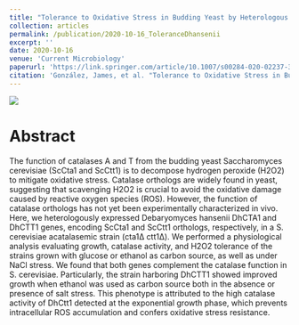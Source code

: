 ```yaml
---
title: "Tolerance to Oxidative Stress in Budding Yeast by Heterologous Expression of Catalases A and T from Debaryomyces hansenii"
collection: articles
permalink: /publication/2020-10-16_ToleranceDhansenii
excerpt: ''
date: 2020-10-16
venue: 'Current Microbiology'
paperurl: 'https://link.springer.com/article/10.1007/s00284-020-02237-3' 
citation: 'González, James, et al. "Tolerance to Oxidative Stress in Budding Yeast by Heterologous Expression of Catalases A and T from Debaryomyces hansenii." Current Microbiology 77.12 (2020): 4000-4015.'
---
```


![](https://media.springernature.com/full/springer-static/image/art%3A10.1007%2Fs00284-020-02237-3/MediaObjects/284_2020_2237_Fig1_HTML.png?as=webp)

Abstract
==========
The function of catalases A and T from the budding yeast Saccharomyces cerevisiae (ScCta1 and ScCtt1) is to decompose hydrogen peroxide (H2O2) to mitigate oxidative stress. Catalase orthologs are widely found in yeast, suggesting that scavenging H2O2 is crucial to avoid the oxidative damage caused by reactive oxygen species (ROS). However, the function of catalase orthologs has not yet been experimentally characterized in vivo. Here, we heterologously expressed Debaryomyces hansenii DhCTA1 and DhCTT1 genes, encoding ScCta1 and ScCtt1 orthologs, respectively, in a S. cerevisiae acatalasemic strain (cta1Δ ctt1Δ). We performed a physiological analysis evaluating growth, catalase activity, and H2O2 tolerance of the strains grown with glucose or ethanol as carbon source, as well as under NaCl stress. We found that both genes complement the catalase function in S. cerevisiae. Particularly, the strain harboring DhCTT1 showed improved growth when ethanol was used as carbon source both in the absence or presence of salt stress. This phenotype is attributed to the high catalase activity of DhCtt1 detected at the exponential growth phase, which prevents intracellular ROS accumulation and confers oxidative stress resistance.

<dl>
	<script type='text/javascript' src='https://d1bxh8uas1mnw7.cloudfront.net/assets/embed.js'></script>
	<div data-badge-details="right" data-badge-type="medium-donut" data-doi="https://doi.org/10.1007/s00284-020-02237-3" class="altmetric-embed"></div>
</dl>
